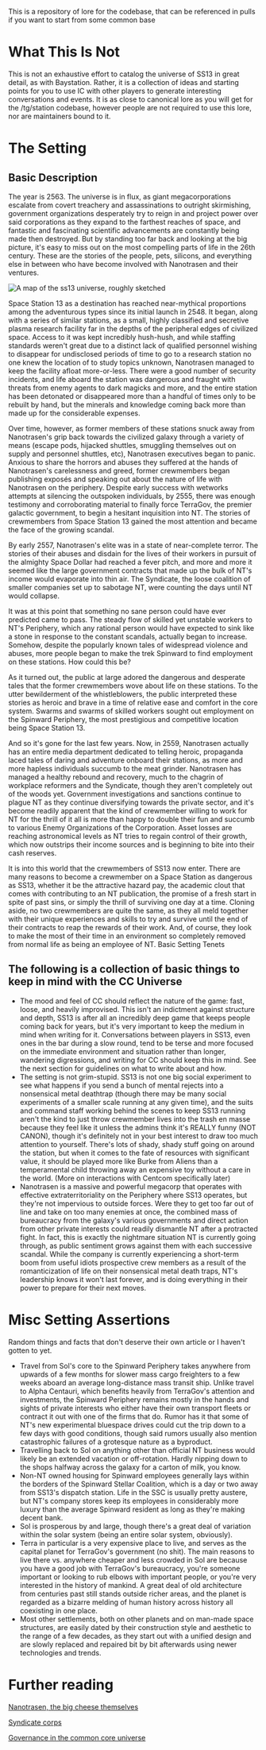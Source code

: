 This is a repository of lore for the codebase, that can be referenced in pulls if you want to start from some common base



# What This Is Not

This is not an exhaustive effort to catalog the universe of SS13 in great detail, as with Baystation. Rather, it is a collection of ideas and starting points for you to use IC with other players to generate interesting conversations and events. It is as close to canonical lore as you will get for the /tg/station codebase, however people are not required to use this lore, nor are maintainers bound to it.


# The Setting
## Basic Description

The year is 2563. The universe is in flux, as giant megacorporations escalate from covert treachery and assassinations to outright skirmishing, government organizations desperately try to reign in and project power over said corporations as they expand to the farthest reaches of space, and fantastic and fascinating scientific advancements are constantly being made then destroyed. But by standing too far back and looking at the big picture, it's easy to miss out on the most compelling parts of life in the 26th century. These are the stories of the people, pets, silicons, and everything else in between who have become involved with Nanotrasen and their ventures.

![A map of the ss13 universe, roughly sketched](https://file.house/2RoN.png)

Space Station 13 as a destination has reached near-mythical proportions among the adventurous types since its initial launch in 2548. It began, along with a series of similar stations, as a small, highly classified and secretive plasma research facility far in the depths of the peripheral edges of civilized space. Access to it was kept incredibly hush-hush, and while staffing standards weren't great due to a distinct lack of qualified personnel wishing to disappear for undisclosed periods of time to go to a research station no one knew the location of to study topics unknown, Nanotrasen managed to keep the facility afloat more-or-less. There were a good number of security incidents, and life aboard the station was dangerous and fraught with threats from enemy agents to dark magicks and more, and the entire station has been detonated or disappeared more than a handful of times only to be rebuilt by hand, but the minerals and knowledge coming back more than made up for the considerable expenses.

Over time, however, as former members of these stations snuck away from Nanotrasen's grip back towards the civilized galaxy through a variety of means (escape pods, hijacked shuttles, smuggling themselves out on supply and personnel shuttles, etc), Nanotrasen executives began to panic. Anxious to share the horrors and abuses they suffered at the hands of Nanotrasen's carelessness and greed, former crewmembers began publishing exposés and speaking out about the nature of life with Nanotrasen on the periphery. Despite early success with wetworks attempts at silencing the outspoken individuals, by 2555, there was enough testimony and corroborating material to finally force TerraGov, the premier galactic government, to begin a hesitant inquisition into NT. The stories of crewmembers from Space Station 13 gained the most attention and became the face of the growing scandal.

By early 2557, Nanotrasen's elite was in a state of near-complete terror. The stories of their abuses and disdain for the lives of their workers in pursuit of the almighty Space Dollar had reached a fever pitch, and more and more it seemed like the large government contracts that made up the bulk of NT's income would evaporate into thin air. The Syndicate, the loose coalition of smaller companies set up to sabotage NT, were counting the days until NT would collapse.

It was at this point that something no sane person could have ever predicted came to pass. The steady flow of skilled yet unstable workers to NT's Periphery, which any rational person would have expected to sink like a stone in response to the constant scandals, actually began to increase. Somehow, despite the popularly known tales of widespread violence and abuses, more people began to make the trek Spinward to find employment on these stations. How could this be?

As it turned out, the public at large adored the dangerous and desperate tales that the former crewmembers wove about life on these stations. To the utter bewilderment of the whistleblowers, the public interpreted these stories as heroic and brave in a time of relative ease and comfort in the core system. Swarms and swarms of skilled workers sought out employment on the Spinward Periphery, the most prestigious and competitive location being Space Station 13.

And so it's gone for the last few years. Now, in 2559, Nanotrasen actually has an entire media department dedicated to telling heroic, propaganda laced tales of daring and adventure onboard their stations, as more and more hapless individuals succumb to the meat grinder. Nanotrasen has managed a healthy rebound and recovery, much to the chagrin of workplace reformers and the Syndicate, though they aren't completely out of the woods yet. Government investigations and sanctions continue to plague NT as they continue diversifying towards the private sector, and it's become readily apparent that the kind of crewmember willing to work for NT for the thrill of it all is more than happy to double their fun and succumb to various Enemy Organizations of the Corporation. Asset losses are reaching astronomical levels as NT tries to regain control of their growth, which now outstrips their income sources and is beginning to bite into their cash reserves.

It is into this world that the crewmembers of SS13 now enter. There are many reasons to become a crewmember on a Space Station as dangerous as SS13, whether it be the attractive hazard pay, the academic clout that comes with contributing to an NT publication, the promise of a fresh start in spite of past sins, or simply the thrill of surviving one day at a time. Cloning aside, no two crewmembers are quite the same, as they all meld together with their unique experiences and skills to try and survive until the end of their contracts to reap the rewards of their work. And, of course, they look to make the most of their time in an environment so completely removed from normal life as being an employee of NT.
Basic Setting Tenets

## The following is a collection of basic things to keep in mind with the CC Universe

* The mood and feel of CC should reflect the nature of the game: fast, loose, and heavily improvised. This isn't an indictment against structure and depth, SS13 is after all an incredibly deep game that keeps people coming back for years, but it's very important to keep the medium in mind when writing for it. Conversations between players in SS13, even ones in the bar during a slow round, tend to be terse and more focused on the immediate environment and situation rather than longer, wandering digressions, and writing for CC should keep this in mind. See the next section for guidelines on what to write about and how.
* The setting is not grim-stupid. SS13 is not one big social experiment to see what happens if you send a bunch of mental rejects into a nonsensical metal deathtrap (though there may be many social experiments of a smaller scale running at any given time), and the suits and command staff working behind the scenes to keep SS13 running aren't the kind to just throw crewmember lives into the trash en masse because they feel like it unless the admins think it's REALLY funny (NOT CANON), though it's definitely not in your best interest to draw too much attention to yourself. There's lots of shady, shady stuff going on around the station, but when it comes to the fate of resources with significant value, it should be played more like Burke from Aliens than a temperamental child throwing away an expensive toy without a care in the world. (More on interactions with Centcom specifically later)
* Nanotrasen is a massive and powerful megacorp that operates with effective extraterritoriality on the Periphery where SS13 operates, but they're not impervious to outside forces. Were they to get too far out of line and take on too many enemies at once, the combined mass of bureaucracy from the galaxy's various governments and direct action from other private interests could readily dismantle NT after a protracted fight. In fact, this is exactly the nightmare situation NT is currently going through, as public sentiment grows against them with each successive scandal. While the company is currently experiencing a short-term boom from useful idiots prospective crew members as a result of the romanticization of life on their nonsensical metal death traps, NT's leadership knows it won't last forever, and is doing everything in their power to prepare for their next moves.


# Misc Setting Assertions

Random things and facts that don't deserve their own article or I haven't gotten to yet.
* Travel from Sol's core to the Spinward Periphery takes anywhere from upwards of a few months for slower mass cargo freighters to a few weeks aboard an average long-distance mass transit ship. Unlike travel to Alpha Centauri, which benefits heavily from TerraGov's attention and investments, the Spinward Periphery remains mostly in the hands and sights of private interests who either have their own transport fleets or contract it out with one of the firms that do. Rumor has it that some of NT's new experimental bluespace drives could cut the trip down to a few days with good conditions, though said rumors usually also mention catastrophic failures of a grotesque nature as a byproduct.
* Travelling back to Sol on anything other than official NT business would likely be an extended vacation or off-rotation. Hardly nipping down to the shops halfway across the galaxy for a carton of milk, you know.
* Non-NT owned housing for Spinward employees generally lays within the borders of the Spinward Stellar Coalition, which is a day or two away from SS13's dispatch station. Life in the SSC is usually pretty austere, but NT's company stores keep its employees in considerably more luxury than the average Spinward resident as long as they're making decent bank.
* Sol is prosperous by and large, though there's a great deal of variation within the solar system (being an entire solar system, obviously).
* Terra in particular is a very expensive place to live, and serves as the capital planet for TerraGov's government (no shit). The main reasons to live there vs. anywhere cheaper and less crowded in Sol are because you have a good job with TerraGov's bureaucracy, you're someone important or looking to rub elbows with important people, or you're very interested in the history of mankind. A great deal of old architecture from centuries past still stands outside richer areas, and the planet is regarded as a bizarre melding of human history across history all coexisting in one place.
* Most other settlements, both on other planets and on man-made space structures, are easily dated by their construction style and aesthetic to the range of a few decades, as they start out with a unified design and are slowly replaced and repaired bit by bit afterwards using newer technologies and trends.

# Further reading
[Nanotrasen, the big cheese themselves](https://github.com/tgstation/common_core/blob/master/Governments%20and%20Organisations/Corporations/Nanotrasen.md)

[Syndicate corps](https://github.com/tgstation/common_core/blob/master/Governments%20and%20Organisations/Corporations/The%20Syndicate/The%20Syndicate.md)

[Governance in the common core universe](https://github.com/tgstation/common_core/blob/master/Governments%20and%20Organisations/Governments/Governments.md)

